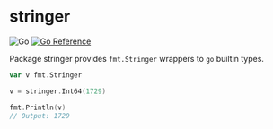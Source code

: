 # stringer

![Go](https://github.com/hemantjadon/stringer/workflows/stringer/badge.svg?branch=master&event=push)
[![Go Reference](https://pkg.go.dev/badge/github.com/hemantjadon/stringer.svg)](https://pkg.go.dev/github.com/hemantjadon/stringer)

Package stringer provides `fmt.Stringer` wrappers to `go` builtin types.

```go
var v fmt.Stringer

v = stringer.Int64(1729)

fmt.Println(v)
// Output: 1729
```

